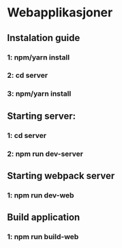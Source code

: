 # Webapplikasjoner

## Instalation guide

### 1: npm/yarn install

### 2: cd server

### 3: npm/yarn install

## Starting server: 

### 1: cd server 

### 2: npm run dev-server

## Starting webpack server

### 1: npm run dev-web 

## Build application

### 1: npm run build-web